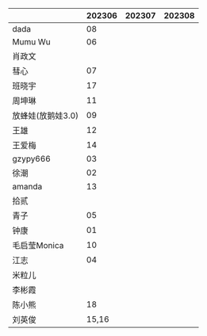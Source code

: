 |                   | 202306 | 202307 | 202308 |
| ----------------- | ------ | ------ | ------ |
| dada              | 08      |        |        |
| Mumu Wu           | 06      |        |        |
| 肖政文            |        |        |        |
| 彗心              | 07     |        |        |
| 班晓宇            |  17      |        |        |
| 周坤琳            |  11      |        |        |
| 放蜂娃(放鹅娃3.0) |  09     |        |        |
| 王雄              |  12      |        |        |
| 王爱梅            |  14      |        |        |
| gzypy666          | 03      |        |        |
| 徐潮              | 02     |        |        |
| amanda            | 13       |        |        |
| 拾贰              |        |        |        |
| 青子              | 05       |        |        |
| 钟康              | 01      |        |        |
| 毛启莹Monica      | 10      |        |        |
| 江志              | 04      |        |        |
| 米粒儿            |        |        |        |
| 李彬霞            |        |        |        |
| 陈小熊            | 18       |        |        |
| 刘英俊            | 15,16  |        |        |